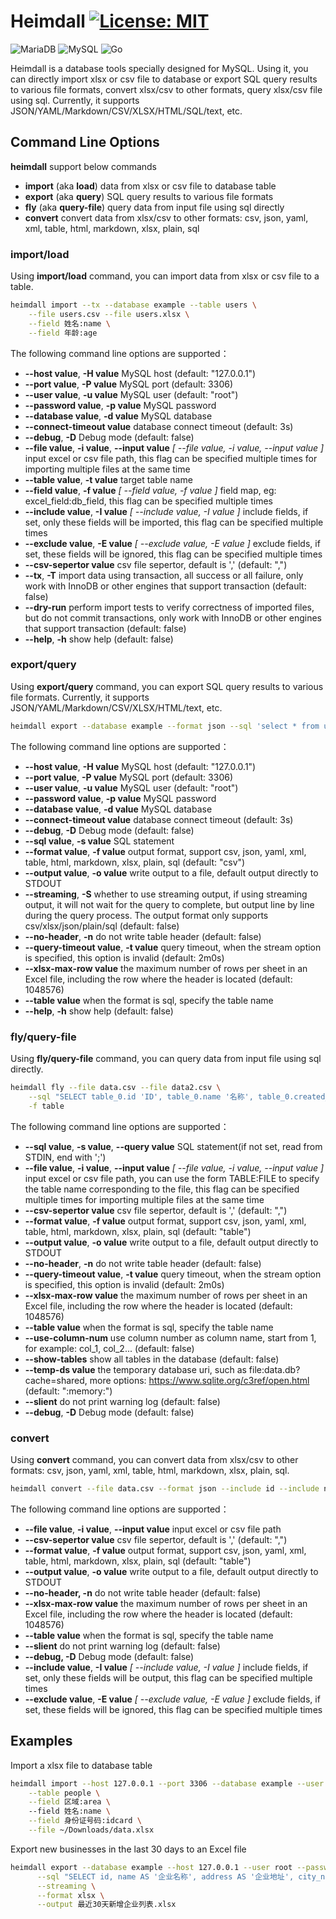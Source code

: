 # Heimdall [![License: MIT](https://img.shields.io/badge/License-MIT-yellow.svg)](https://opensource.org/licenses/MIT)


![MariaDB](https://img.shields.io/badge/MariaDB-003545?style=for-the-badge&logo=mariadb&logoColor=white) ![MySQL](https://img.shields.io/badge/mysql-%2300f.svg?style=for-the-badge&logo=mysql&logoColor=white) ![Go](https://img.shields.io/badge/go-%2300ADD8.svg?style=for-the-badge&logo=go&logoColor=white) 


Heimdall is a database tools specially designed for MySQL. Using it, you can directly import xlsx or csv file to database or export SQL query results to various file formats, convert xlsx/csv to other formats, query xlsx/csv file using sql. Currently, it supports JSON/YAML/Markdown/CSV/XLSX/HTML/SQL/text, etc.

## Command Line Options

**heimdall** support below commands

- **import** (aka **load**) data from xlsx or csv file to database table
- **export** (aka **query**) SQL query results to various file formats
- **fly** (aka **query-file**) query data from input file using sql directly
- **convert** convert data from xlsx/csv to other formats: csv, json, yaml, xml, table, html, markdown, xlsx, plain, sql

### import/load

Using **import/load** command, you can import data from xlsx or csv file to a table.

```bash
heimdall import --tx --database example --table users \
    --file users.csv --file users.xlsx \
    --field 姓名:name \
    --field 年龄:age
```

The following command line options are supported：

- **--host value**, **-H value** MySQL host (default: "127.0.0.1")
- **--port value**, **-P value** MySQL port (default: 3306)
- **--user value**, **-u value** MySQL user (default: "root")
- **--password value**, **-p value** MySQL password
- **--database value**, **-d value** MySQL database
- **--connect-timeout value** database connect timeout (default: 3s)
- **--debug**, **-D** Debug mode (default: false)
- **--file value**, **-i value**, **--input value** *[ --file value, -i value, --input value ]* input excel or csv file path, this flag can be specified multiple times for importing multiple files at the same time
- **--table value**, **-t value** target table name
- **--field value**, **-f value** *[ --field value, -f value ]* field map, eg: excel_field:db_field, this flag can be specified multiple times
- **--include value**, **-I value** *[ --include value, -I value ]* include fields, if set, only these fields will be imported, this flag can be specified multiple times
- **--exclude value**, **-E value** *[ --exclude value, -E value ]* exclude fields, if set, these fields will be ignored, this flag can be specified multiple times
- **--csv-sepertor value** csv file sepertor, default is ',' (default: ",")
- **--tx**, **-T** import data using transaction, all success or all failure, only work with InnoDB or other engines that support transaction (default: false)
- **--dry-run** perform import tests to verify correctness of imported files, but do not commit transactions, only work with InnoDB or other engines that support transaction (default: false)
- **--help**, **-h** show help (default: false)

### export/query

Using **export/query** command, you can export SQL query results to various file formats. Currently, it supports JSON/YAML/Markdown/CSV/XLSX/HTML/text, etc. 

```bash
heimdall export --database example --format json --sql 'select * from users'
```

The following command line options are supported：

- **--host value**, **-H value** MySQL host (default: "127.0.0.1")
- **--port value**, **-P value** MySQL port (default: 3306)
- **--user value**, **-u value** MySQL user (default: "root")
- **--password value**, **-p value** MySQL password
- **--database value**, **-d value** MySQL database
- **--connect-timeout value** database connect timeout (default: 3s)
- **--debug**, **-D** Debug mode (default: false)
- **--sql value**, **-s value** SQL statement
- **--format value**, **-f value** output format, support csv, json, yaml, xml, table, html, markdown, xlsx, plain, sql (default: "csv")
- **--output value**, **-o value** write output to a file, default output directly to STDOUT
- **--streaming**, **-S** whether to use streaming output, if using streaming output, it will not wait for the query to complete, but output line by line during the query process. The output format only supports csv/xlsx/json/plain/sql (default: false)
- **--no-header**, **-n** do not write table header (default: false)
- **--query-timeout value**, **-t value** query timeout, when the stream option is specified, this option is invalid (default: 2m0s)
- **--xlsx-max-row value** the maximum number of rows per sheet in an Excel file, including the row where the header is located (default: 1048576)
- **--table value** when the format is sql, specify the table name
- **--help**, **-h** show help (default: false)

### fly/query-file

Using **fly/query-file** command, you can query data from input file using sql directly.

```bash
heimdall fly --file data.csv --file data2.csv \
    --sql "SELECT table_0.id 'ID', table_0.name '名称', table_0.created_at '创建时间', count(*) as '字段数量' FROM table_0 LEFT JOIN table_1 ON table_0.id = table_1.ref_id WHERE table_1.deleted_at = '' GROUP BY table_0.id ORDER BY count(*) DESC LIMIT 10" \
    -f table
```

The following command line options are supported：

- **--sql value**, **-s value**, **--query value** SQL statement(if not set, read from STDIN, end with ';')
- **--file value**, **-i value**, **--input value** *[ --file value, -i value, --input value ]* input excel or csv file path, you can use the form TABLE:FILE to specify the table name corresponding to the file, this flag can be specified multiple times for importing multiple files at the same time
- **--csv-sepertor value** csv file sepertor, default is ',' (default: ",")
- **--format value**, **-f value** output format, support csv, json, yaml, xml, table, html, markdown, xlsx, plain, sql (default: "table")
- **--output value**, **-o value** write output to a file, default output directly to STDOUT
- **--no-header**, **-n** do not write table header (default: false)
- **--query-timeout value**, **-t value** query timeout, when the stream option is specified, this option is invalid (default: 2m0s)
- **--xlsx-max-row value** the maximum number of rows per sheet in an Excel file, including the row where the header is located (default: 1048576)
- **--table value** when the format is sql, specify the table name
- **--use-column-num** use column number as column name, start from 1, for example: col_1, col_2... (default: false)
- **--show-tables** show all tables in the database (default: false)
- **--temp-ds value** the temporary database uri, such as file:data.db?cache=shared, more options: https://www.sqlite.org/c3ref/open.html (default: ":memory:")
- **--slient** do not print warning log (default: false)
- **--debug**, **-D** Debug mode (default: false)

### convert

Using **convert** command, you can convert data from xlsx/csv to other formats: csv, json, yaml, xml, table, html, markdown, xlsx, plain, sql.

```bash
heimdall convert --file data.csv --format json --include id --include name --include updated_at
```

The following command line options are supported：

- **--file value**, **-i value**, **--input value** input excel or csv file path
- **--csv-sepertor value** csv file sepertor, default is ',' (default: ",")
- **--format value**, **-f value** output format, support csv, json, yaml, xml, table, html, markdown, xlsx, plain, sql (default: "table")
- **--output value**, **-o value** write output to a file, default output directly to STDOUT
- **--no-header, -n** do not write table header (default: false)
- **--xlsx-max-row value** the maximum number of rows per sheet in an Excel file, including the row where the header is located (default: 1048576)
- **--table value** when the format is sql, specify the table name
- **--slient** do not print warning log (default: false)
- **--debug, -D** Debug mode (default: false)
- **--include value**, **-I value** *[ --include value, -I value ]* include fields, if set, only these fields will be output, this flag can be specified multiple times
- **--exclude value**, **-E value** *[ --exclude value, -E value ]* exclude fields, if set, these fields will be ignored, this flag can be specified multiple times

## Examples

Import a xlsx file to database table 

```bash
heimdall import --host 127.0.0.1 --port 3306 --database example --user root --password root \
    --table people \
    --field 区域:area \ 
    --field 姓名:name \
    --field 身份证号码:idcard \
    --file ~/Downloads/data.xlsx
```

Export new businesses in the last 30 days to an Excel file

```bash
heimdall export --database example --host 127.0.0.1 --user root --password root \
      --sql "SELECT id, name AS '企业名称', address AS '企业地址', city_name AS '城市', district_name AS '区县', DATE_FORMAT(created_at, '%Y-%m-%d %H:%i:%s') AS '创建时间' FROM enterprise WHERE created_at > DATE_SUB(NOW(), INTERVAL 30 DAY) ORDER BY id DESC" \
      --streaming \
      --format xlsx \
      --output 最近30天新增企业列表.xlsx
```